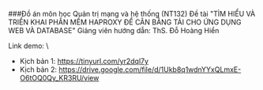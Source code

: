 ###Đồ án môn học Quản trị mạng và hệ thống (NT132) 
Đề tài "TÌM HIỂU VÀ TRIỂN KHAI PHẦN MỀM HAPROXY ĐỂ CÂN BẰNG TẢI CHO ỨNG DỤNG WEB VÀ DATABASE"
Giảng viên hướng dẫn: ThS. Đỗ Hoàng Hiển

Link demo: \\
- Kịch bản 1: https://tinyurl.com/yr2dql7y
- Kịch bản 2: https://drive.google.com/file/d/1Ukb8q1wdnYYxQLmxE-O6tOQ0Qy_KR3RU/view
